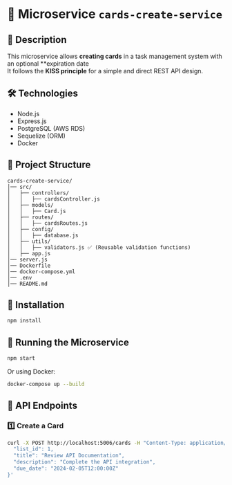 # 🚀 Microservice `cards-create-service`

## 📌 Description
This microservice allows **creating cards** in a task management system with an optional **expiration date  
It follows the **KISS principle** for a simple and direct REST API design.

## 🛠️ Technologies
- Node.js
- Express.js
- PostgreSQL (AWS RDS)
- Sequelize (ORM)
- Docker

## 📂 Project Structure
```
cards-create-service/
│── src/
│   ├── controllers/
│   │   ├── cardsController.js
│   ├── models/
│   │   ├── Card.js
│   ├── routes/
│   │   ├── cardsRoutes.js
│   ├── config/
│   │   ├── database.js
│   ├── utils/
│   │   ├── validators.js ✅ (Reusable validation functions)
│   ├── app.js
│── server.js
│── Dockerfile
│── docker-compose.yml
│── .env
│── README.md
```

## 🔧 Installation
```sh
npm install
```

## 🚀 Running the Microservice
```sh
npm start
```
Or using Docker:
```sh
docker-compose up --build
```

## 🔗 API Endpoints
### **1️⃣ Create a Card**
```sh
curl -X POST http://localhost:5006/cards -H "Content-Type: application/json" -d '{
  "list_id": 1,
  "title": "Review API Documentation",
  "description": "Complete the API integration",
  "due_date": "2024-02-05T12:00:00Z"
}'
```

